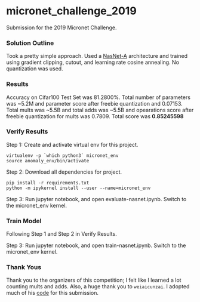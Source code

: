 # micronet_challenge_2019
Submission for the 2019 Micronet Challenge.

### Solution Outline
Took a pretty simple approach. Used a [NasNet-A](https://arxiv.org/pdf/1707.07012.pdf) architecture and trained using gradient clipping, cutout, and learning rate cosine annealing. No quantization was used.

### Results
Accuracy on Cifar100 Test Set was 81.2800%. Total number of parameters was ~5.2M and parameter score after freebie quantization and 0.07153. Total mults was ~5.5B and total adds was ~5.5B and opearations score after freebie quantization for mults was 0.7809. Total score was **0.85245598**

### Verify Results

Step 1: Create and activate virtual env for this project.

```
virtualenv -p `which python3` micronet_env
source anomaly_env/bin/activate
```

Step 2: Download all dependencies for project.

```
pip install -r requirements.txt
python -m ipykernel install --user --name=micronet_env
```

Step 3: Run jupyter notebook, and open evaluate-nasnet.ipynb. Switch to the micronet_env kernel.

### Train Model

Following Step 1 and Step 2 in Verify Results.

Step 3: Run jupyter notebook, and open train-nasnet.ipynb. Switch to the micronet_env kernel.

### Thank Yous
Thank you to the organizers of this competition; I felt like I learned a lot counting mults and adds. Also, a huge thank you to `weiaicunzai`. I adopted much of his [code](https://github.com/weiaicunzai/pytorch-cifar100) for this submission.
